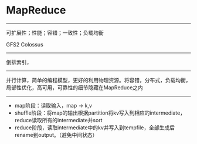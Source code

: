 # MapReduce

-----

可扩展性；性能；容错；一致性；负载均衡

GFS2 Colossus

-----

倒排索引，

-----

并行计算，简单的编程模型，更好的利用物理资源。将容错，分布式，负载均衡，局部性优化，高可用，可靠性的细节隐藏在MapReduce之内

-----

* map阶段：读取输入，map -> k,v
* shuffle阶段：将map的输出根据partition将kv写入到相应的intermediate，reduce读取所有的intermediate并sort
* reduce阶段，读取intermediate中的kv并写入到tempfile，全部生成后rename到output。（避免中间状态）
